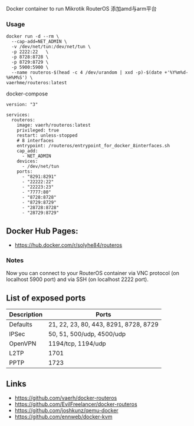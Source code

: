 Docker container to run Mikrotik RouterOS
添加amd与arm平台

### Usage

```
docker run -d --rm \
  --cap-add=NET_ADMIN \
  -v /dev/net/tun:/dev/net/tun \
  -p 2222:22   \
  -p 8728:8728 \
  -p 8729:8729 \
  -p 5900:5900 \
  --name routeros-$(head -c 4 /dev/urandom | xxd -p)-$(date +'%Y%m%d-%H%M%S') \
vaerhme/routeros:latest
```
docker-compose
```
version: "3"

services:
  routeros:
    image: vaerh/routeros:latest
    privileged: true
    restart: unless-stopped
    # 8 interfaces
    entrypoint: /routeros/entrypoint_for_docker_8interfaces.sh
    cap_add:
      - NET_ADMIN
    devices:
      - /dev/net/tun
    ports:
      - "8291:8291"
      - "22222:22"
      - "22223:23"
      - "7777:80"
      - "8728:8728"
      - "8729:8729"
      - "28728:8728"
      - "28729:8729"
```

## Docker Hub Pages: 
* https://hub.docker.com/r/solyhe84/routeros


### Notes
Now you can connect to your RouterOS container via VNC protocol
(on localhost 5900 port) and via SSH (on localhost 2222 port).

## List of exposed ports

| Description | Ports |
|-------------|-------|
| Defaults    | 21, 22, 23, 80, 443, 8291, 8728, 8729 |
| IPSec       | 50, 51, 500/udp, 4500/udp |
| OpenVPN     | 1194/tcp, 1194/udp |
| L2TP        | 1701 |
| PPTP        | 1723 |

## Links
* https://github.com/vaerh/docker-routeros
* https://github.com/EvilFreelancer/docker-routeros
* https://github.com/joshkunz/qemu-docker
* https://github.com/ennweb/docker-kvm
